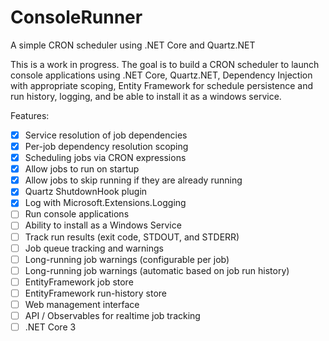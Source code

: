 # ConsoleRunner
A simple CRON scheduler using .NET Core and Quartz.NET

This is a work in progress. The goal is to build a CRON scheduler to launch console applications using .NET Core, Quartz.NET, Dependency Injection with appropriate scoping, Entity Framework for schedule persistence and run history, logging, and be able to install it as a windows service.

Features:
- [x] Service resolution of job dependencies
- [x] Per-job dependency resolution scoping
- [x] Scheduling jobs via CRON expressions
- [x] Allow jobs to run on startup
- [x] Allow jobs to skip running if they are already running
- [x] Quartz ShutdownHook plugin
- [x] Log with Microsoft.Extensions.Logging
- [ ] Run console applications
- [ ] Ability to install as a Windows Service
- [ ] Track run results (exit code, STDOUT, and STDERR)
- [ ] Job queue tracking and warnings
- [ ] Long-running job warnings (configurable per job)
- [ ] Long-running job warnings (automatic based on job run history)
- [ ] EntityFramework job store
- [ ] EntityFramework run-history store
- [ ] Web management interface
- [ ] API / Observables for realtime job tracking
- [ ] .NET Core 3
